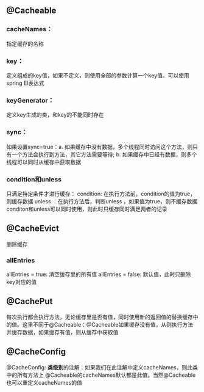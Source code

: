 ## @Cacheable
### cacheNames：
指定缓存的名称
### key：
定义组成的key值，如果不定义，则使用全部的参数计算一个key值。可以使用spring El表达式

### keyGenerator：
定义key生成的类，和key的不能同时存在

### sync：
如果设置sync=true：a. 如果缓存中没有数据，多个线程同时访问这个方法，则只有一个方法会执行到方法，其它方法需要等待; b. 如果缓存中已经有数据，则多个线程可以同时从缓存中获取数据

### condition和unless
 只满足特定条件才进行缓存： 
condition: 在执行方法前，condition的值为true，则缓存数据
unless ：在执行方法后，判断unless ，如果值为true，则不缓存数据
conditon和unless可以同时使用，则此时只缓存同时满足两者的记录

## @CacheEvict

删除缓存

### allEntries
allEntries = true: 清空缓存里的所有值
allEntries = false: 默认值，此时只删除key对应的值


## @CachePut

每次执行都会执行方法，无论缓存里是否有值，同时使用新的返回值的替换缓存中的值。这里不同于@Cacheable：@Cacheable如果缓存没有值，从则执行方法并缓存数据，如果缓存有值，则从缓存中获取值

## @CacheConfig

@CacheConfig: **类级别**的注解：如果我们在此注解中定义cacheNames，则此类中的所有方法上 @Cacheable的cacheNames默认都是此值。当然@Cacheable也可以重定义cacheNames的值